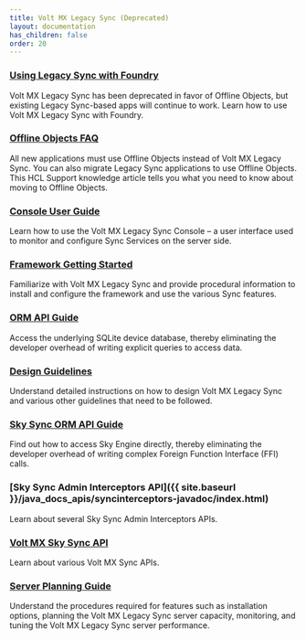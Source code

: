 ```yaml
---
title: Volt MX Legacy Sync (Deprecated) 
layout: documentation
has_children: false
order: 20
---
```


### [Using Legacy Sync with Foundry](Foundry/voltmx_legacy_sync_with_foundry/Content/legacy_sync_with_foundry.html)
Volt MX Legacy Sync has been deprecated in favor of Offline Objects, but existing Legacy Sync-based apps will continue to work. Learn how to use Volt MX Legacy Sync with Foundry.

### [Offline Objects FAQ](https://support.hcltechsw.com/csm?id=kb_article&sysparm_article=KB0092079)
All new applications must use Offline Objects instead of Volt MX Legacy Sync. You can also migrate Legacy Sync applications to use Offline Objects. This HCL Support knowledge article tells you what you need to know about moving to Offline Objects.

### [Console User Guide](Foundry/voltmx_sync_console_user_guide/Content/Homepage.html)
Learn how to use the Volt MX Legacy Sync Console – a user interface used to monitor and configure Sync Services on the server side.

### [Framework Getting Started](Foundry/voltmx_sync_getting_started_guide/Content/Homepage.html)
Familiarize with Volt MX Legacy Sync and provide procedural information to install and configure the framework and use the various Sync features.

### [ORM API Guide](Foundry/vmf_sync_orm_api_guide/Content/homepage.html)
Access the underlying SQLite device database, thereby eliminating the developer overhead of writing explicit queries to access data.

### [Design Guidelines](Foundry/voltmx_sync_cloud_and_on_premises_design_guidelines/Content/Homepage.html)
Understand detailed instructions on how to design Volt MX Legacy Sync and various other guidelines that need to be followed.

### [Sky Sync ORM API Guide](Foundry/voltmx_sync_cloud_and_on_premises_orm_apiguide/Content/homepage.html)
Find out how to access Sky Engine directly, thereby eliminating the developer overhead of writing complex Foreign Function Interface (FFI) calls.

### [Sky Sync Admin Interceptors API]({{ site.baseurl }}/java_docs_apis/syncinterceptors-javadoc/index.html)
Learn about several Sky Sync Admin Interceptors APIs.

### [Volt MX Sky Sync API](Foundry/sync/kony_sky_sync_api/index.html)
Learn about various Volt MX Sync APIs.

### [Server Planning Guide](Foundry/voltmx_sync_on_premises_server_planning_guide/Content/Homepage.html)
Understand the procedures required for features such as installation options, planning the Volt MX Legacy Sync server capacity, monitoring, and tuning the Volt MX Legacy Sync server performance.

